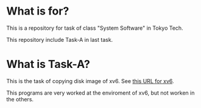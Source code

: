 # What is for?
This is a repository for task of class "System Software" in Tokyo Tech.

This repository include Task-A in last task.

# What is Task-A?
This is the task of copying disk image of xv6.
See [this URL for xv6](https://github.com/mit-pdos/xv6-public).

This programs are very worked at the enviroment of xv6, but not worken in the others.
